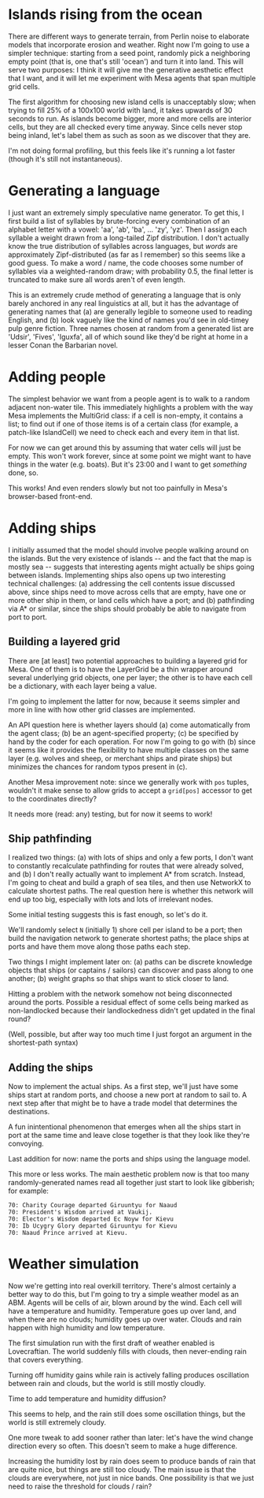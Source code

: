 
# Islands rising from the ocean

There are different ways to generate terrain, from Perlin noise to elaborate models that incorporate erosion and weather. Right now I'm going to use a simpler technique: starting from a seed point, randomly pick a neighboring empty point (that is, one that's still 'ocean') and turn it into land. This will serve two purposes: I think it will give me the generative aesthetic effect that I want, and it will let me experiment with Mesa agents that span multiple grid cells.

The first algorithm for choosing new island cells is unacceptably slow; when trying to fill 25% of a 100x100 world with land, it takes upwards of 30 seconds to run. As islands become bigger, more and more cells are interior cells, but they are all checked every time anyway. Since cells never stop being inland, let's label them as such as soon as we discover that they are. 

I'm not doing formal profiling, but this feels like it's running a lot faster (though it's still not instantaneous).

# Generating a language

I just want an extremely simply speculative name generator. To get this, I first build a list of syllables by brute-forcing every combination of an alphabet letter with a vowel: 'aa', 'ab', 'ba', ... 'zy', 'yz'. Then I assign each syllable a weight drawn from a long-tailed Zipf distribution. I don't actually know the true distribution of syllables across languages, but *words* are approximately Zipf-distributed (as far as I remember) so this seems like a good guess. To make a word / name, the code chooses some number of syllables via a weighted-random draw; with probability 0.5, the final letter is truncated to make sure all words aren't of even length. 

This is an extremely crude method of generating a language that is only barely anchored in any real linguistics at all, but it has the advantage of generating names that (a) are generally legible to someone used to reading English, and (b) look vaguely like the kind of names you'd see in old-timey pulp genre fiction. Three names chosen at random from a generated list are  'Udsir', 'Fives', 'Iguxfa', all of which sound like they'd be right at home in a lesser Conan the Barbarian novel.

# Adding people

The simplest behavior we want from a people agent is to walk to a random adjacent non-water tile. This immediately highlights a problem with the way Mesa implements the MultiGrid class: if a cell is non-empty, it contains a list; to find out if one of those items is of a certain class (for example, a patch-like IslandCell) we need to check each and every item in that list.

For now we can get around this by assuming that water cells will just be empty. This won't work forever, since at some point we might want to have things in the water (e.g. boats). But it's 23:00 and I want to get *something* done, so.

This works! And even renders slowly but not too painfully in Mesa's browser-based front-end.

# Adding ships

I initially assumed that the model should involve people walking around on the islands. But the very existence of islands -- and the fact that the map is mostly sea -- suggests that interesting agents might actually be ships going between islands. Implementing ships also opens up two interesting technical challenges: (a) addressing the cell contents issue discussed above, since ships need to move across cells that are empty, have one or more other ship in them, or land cells which have a port; and (b) pathfinding via A* or similar, since the ships should probably be able to navigate from port to port.

## Building a layered grid

There are [at least] two potential approaches to building a layered grid for Mesa. One of them is to have the LayerGrid be a thin wrapper around several underlying grid objects, one per layer; the other is to have each cell be a dictionary, with each layer being a value. 

I'm going to implement the latter for now, because it seems simpler and more in line with how other grid classes are implemented.

An API question here is whether layers should (a) come automatically from the agent class; (b) be an agent-specified property; (c) be specified by hand by the coder for each operation. For now I'm going to go with (b) since it seems like it provides the flexibility to have multiple classes on the same layer (e.g. wolves and sheep, or merchant ships and pirate ships) but minimizes the chances for random typos present in (c). 

Another Mesa improvement note: since we generally work with `pos` tuples, wouldn't it make sense to allow grids to accept a `grid[pos]` accessor to get to the coordinates directly? 

It needs more (read: any) testing, but for now it seems to work!

## Ship pathfinding

I realized two things: (a) with lots of ships and only a few ports, I don't want to constantly recalculate pathfinding for routes that were already solved, and (b) I don't really actually want to implement A* from scratch. Instead, I'm going to cheat and build a graph of sea tiles, and then use NetworkX to calculate shortest paths. The real question here is whether this network will end up too big, especially with lots and lots of irrelevant nodes. 

Some initial testing suggests this is fast enough, so let's do it.

We'll randomly select `N` (initially 1) shore cell per island to be a port; then build the navigation network to generate shortest paths; the place ships at ports and have them move along those paths each step.

Two things I might implement later on: (a) paths can be discrete knowledge objects that ships (or captains / sailors) can discover and pass along to one another; (b) weight graphs so that ships want to stick closer to land. 

Hitting a problem with the network somehow not being disconnected around the ports. Possible a residual effect of some cells being marked as non-landlocked because their landlockedness didn't get updated in the final round?

(Well, possible, but after way too much time I just forgot an argument in the shortest-path syntax)

## Adding the ships

Now to implement the actual ships. As a first step, we'll just have some ships start at random ports, and choose a new port at random to sail to. A next step after that might be to have a trade model that determines the destinations.

A fun inintentional phenomenon that emerges when all the ships start in port at the same time and leave close together is that they look like they're convoying. 

Last addition for now: name the ports and ships using the language model.

This more or less works. The main aesthetic problem now is that too many randomly-generated names read all together just start to look like gibberish; for example:

    70: Charity Courage departed Giruuntyu for Naaud
    70: President's Wisdom arrived at Vaukij.
    70: Elector's Wisdom departed Ec Noyw for Kievu
    70: Ib Ucygry Glory departed Giruuntyu for Kievu
    70: Naaud Prince arrived at Kievu.

# Weather simulation

Now we're getting into real overkill territory. There's almost certainly a better way to do this, but I'm going to try a simple weather model as an ABM. Agents will be cells of air, blown around by the wind. Each cell will have a temperature and humidity. Temperature goes up over land, and when there are no clouds; humidity goes up over water. Clouds and rain happen with high humidity and low temperature.

The first simulation run with the first draft of weather enabled is Lovecraftian. The world suddenly fills with clouds, then never-ending rain that covers everything.

Turning off humidity gains while rain is actively falling produces oscillation between rain and clouds, but the world is still mostly cloudly.

Time to add temperature and humidity diffusion?

This seems to help, and the rain still does some oscillation things, but the world is still extremely cloudy.

One more tweak to add sooner rather than later: let's have the wind change direction every so often. This doesn't seem to make a huge difference.

Increasing the humidity lost by rain does seem to produce bands of rain that are quite nice, but things are still too cloudy. The main issue is that the clouds are everywhere, not just in nice bands. One possibility is that we just need to raise the threshold for clouds / rain?


